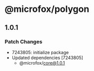 # @microfox/polygon

## 1.0.1

### Patch Changes

- 7243805: initialize package
- Updated dependencies [7243805]
  - @microfox/core@1.0.1
